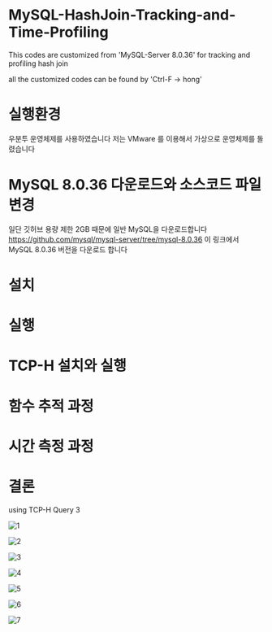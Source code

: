 # MySQL-HashJoin-Tracking-and-Time-Profiling
This codes are customized from 'MySQL-Server 8.0.36' for tracking and profiling hash join

all the customized codes can be found by 'Ctrl-F -> hong'

# 실행환경
우분투 운영체제를 사용하였습니다
저는 VMware 를 이용해서 가상으로 운영체제를 돌렸습니다

# MySQL 8.0.36 다운로드와 소스코드 파일 변경
일단 깃허브 용량 제한 2GB 때문에
일반 MySQL을 다운로드합니다
https://github.com/mysql/mysql-server/tree/mysql-8.0.36
이 링크에서 MySQL 8.0.36 버전을 다운로드 합니다


# 설치

# 실행

# TCP-H 설치와 실행

# 함수 추적 과정

# 시간 측정 과정

# 결론

using TCP-H Query 3

![1](https://github.com/user-attachments/assets/490db56b-0135-4f27-8a2e-ac89bdd890d1)

![2](https://github.com/user-attachments/assets/1d9aced6-728c-4056-81c7-125d8e980b5b)

![3](https://github.com/user-attachments/assets/f63c1a4d-4f36-4907-85f2-6aed101abf0f)

![4](https://github.com/user-attachments/assets/b1e1b21a-261d-4b48-9e32-8adc26e76da8)

![5](https://github.com/user-attachments/assets/8c410a74-a81c-4684-ab17-350116bb19b8)

![6](https://github.com/user-attachments/assets/931bfa8c-06ae-4d10-819f-20adf6c92f28)

![7](https://github.com/user-attachments/assets/9e82e487-ddde-40b0-990a-fc98a0dc140f)
